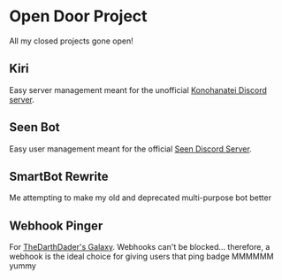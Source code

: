 # Open Door Project
All my closed projects gone open!  
  
## Kiri  
Easy server management meant for the unofficial [Konohanatei Discord server](https://discord.gg/5pFsGfV).  
  
## Seen Bot  
Easy user management meant for the official [Seen Discord Server](https://discord.gg/3zYfbJ3).  
  
## SmartBot Rewrite  
Me attempting to make my old and deprecated multi-purpose bot better  
  
## Webhook Pinger  
For [TheDarthDader's Galaxy](https://discord.gg/5FJQR2t). Webhooks can't be blocked... therefore, a webhook is the ideal choice for giving users that ping badge MMMMMM yummy